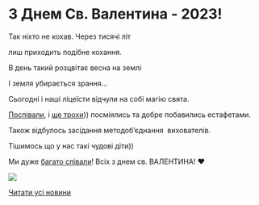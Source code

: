 # З Днем Св. Валентина - 2023!

Так ніхто не кохав. Через тисячі літ

лиш приходить подібне кохання.

В день такий розцвітає весна на землі

І земля убирається зрання…

Сьогодні і наші ліцеїсти відчули на собі магію свята.

[Поспівали](https://youtu.be/fokv7QY9cAg), і [ще трохи](https://youtu.be/QxWBwFtCM5E))) посміялись та добре побавились естафетами.

Також відбулось засідання методоб’єднання  вихователів.

Тішимось що у нас такі чудові діти))

Ми дуже [багато співали](https://youtu.be/XT3_ab28n1U)! Всіх з днем св. ВАЛЕНТИНА! ❤️

![](/images/blog/з-днем-св-валентина-2023/valentine2023.jpg)

[Читати усі новини](/news)

